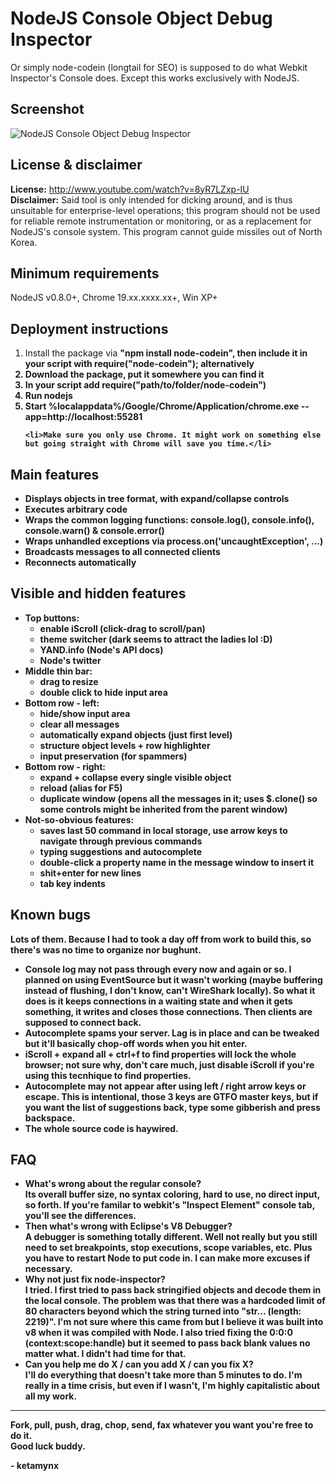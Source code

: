 <h1>NodeJS Console Object Debug Inspector </h1>
<p>Or simply node-codein (longtail for SEO) is supposed to do what Webkit Inspector's Console does. Except this works exclusively with NodeJS.</p>
<h2>Screenshot</h2>

<img src="https://github.com/ketamynx/node-codein/raw/master/images/screenshot.png" alt="NodeJS Console Object Debug Inspector" /> 

<h2>License &amp; disclaimer</h2>
<p><b>License:</b> <a href="http://www.youtube.com/watch?v=8yR7LZxp-IU">http://www.youtube.com/watch?v=8yR7LZxp-IU</a><br />
	<b>Disclaimer:</b> Said tool is only intended for dicking around,  and is thus unsuitable for enterprise-level operations; this program should not be used for reliable remote instrumentation or monitoring, or as a replacement for NodeJS's console system. This program cannot guide missiles out of North Korea.</p>
<h2>Minimum requirements</h2>
<p>NodeJS v0.8.0+, Chrome 19.xx.xxxx.xx+, Win XP+</p>
<h2>Deployment instructions</h2>
<ol>
	<li>Install the package via <b>&quot;npm install node-codein&quot;<b>, then include it in your script with require(&quot;node-codein&quot;); alternatively</li>
	<li>Download the package, put it somewhere you can find it</li>
	<li>In your script add require(&quot;path/to/folder/node-codein&quot;)</li>
	<li>Run nodejs</li>
	<li>Start <b>%localappdata%/Google/Chrome/Application/chrome.exe --app=http://localhost:55281</b></li>
	
	<li>Make sure you only use Chrome. It might work on something else but going straight with Chrome will save you time.</li>
</ol>


<h2>Main features</h2>

<ul>
	<li>Displays objects in tree format, with expand/collapse controls</li>
	<li>Executes arbitrary code</li>
	<li>Wraps the common logging functions: console.log(), console.info(), console.warn() &amp; console.error()</li>
	<li>Wraps unhandled exceptions via process.on('uncaughtException', ...)</li>
	<li>Broadcasts messages to all connected clients</li>
	<li>Reconnects automatically</li>
</ul>
<h2>Visible and hidden features</h2>

<ul>
	<li><b>Top buttons:</b> <ul>
		<li>enable iScroll (click-drag to scroll/pan)
		<li>theme switcher (dark seems to attract the ladies lol :D)		
		<li>YAND.info (Node's API docs) 		
		<li>Node's twitter
		</ul>
	</li>
	<li><b>Middle thin bar: </b>
		<ul>
			<li>drag to resize</li>
			<li>double click to hide input area</li>
		</ul>
	</li>
	<li><b>Bottom row - left: </b>
		<ul>
			<li>hide/show input area</li>
			<li>clear all messages</li>
			<li> automatically expand objects (just first level)</li>
			<li> structure object levels + row highlighter</li>
			<li> input preservation (for spammers)</li>
		</ul>
	</li>
	<li><b>Bottom row - right: </b>
		<ul>
			<li>expand + collapse every single visible object</li>
			<li> reload (alias for F5)</li>
			<li> duplicate window (opens all the messages in it; uses $.clone() so some controls might be inherited from the parent window)</li>
		</ul>
	</li>
	<li><b>Not-so-obvious features:</b>
		<ul>
			<li>saves last 50 command in local storage, use arrow keys to navigate through previous commands</li>
			<li>typing suggestions and autocomplete</li>
			<li>double-click a property name in the message window to insert it</li>
			<li>shit+enter for new lines			</li>
			<li>tab key indents</li>
		</ul>
	</li>
</ul>

<h2>Known bugs</h2>
<p>Lots of them. Because I had to took a day off from work to build this, so there's was no time to organize nor bughunt.</p>

<ul>
	<li>Console  log may not pass through every now and again or so. I planned on using EventSource but it wasn't working (maybe buffering instead of flushing, I don't know, can't WireShark locally). So what it does is it keeps connections in a waiting state and when it gets something, it writes and closes those connections. Then clients are supposed to connect back. </li>
	<li>Autocomplete spams your server. Lag is in place and can be tweaked but it'll basically chop-off words when you hit enter.</li>
	<li>iScroll + expand all + ctrl+f to find properties will lock the whole browser; not sure why, don't care much, just disable iScroll if you're using this tecnhique to find properties.</li>
	<li>Autocomplete may not appear after using left / right arrow keys or escape. This is intentional, those 3 keys are GTFO master keys, but if you want the list of suggestions back, type some gibberish and press backspace.</li>
	<li>The whole source code is haywired.</li>
</ul>

<h2>FAQ</h2>
<ul><li><b>What's wrong about the regular console?</b><br />
	Its overall buffer size, no syntax coloring, hard to use, no direct input, so forth. If you're familar to webkit's &quot;Inspect Element&quot; console tab, you'll see the differences.</li>
	<li><b>Then what's wrong with Eclipse's V8 Debugger?</b><br /> 
		A debugger is something totally different. Well not really but you still need to set breakpoints, stop executions, scope variables, etc. Plus you have to restart Node to put code in. I can make more excuses if necessary.	</li>
	<li><b>Why not just fix node-inspector?</b><br />
		I tried. I first tried to pass back stringified objects and decode them in the local console. The problem was that there was a hardcoded limit of 80 characters beyond which the string turned into &quot;str... (length: 2219)&quot;. I'm not sure where this came from but I believe it was built into v8 when it was compiled with Node. I also tried fixing the 0:0:0 (context:scope:handle) but it seemed to pass back blank values no matter what. I didn't had time for that.</li>
	<li><b>Can you help me do X / can you add X / can you fix X?</b><br />
		I'll do everything that doesn't take more than 5 minutes to do. I'm really in a time crisis, but even if I wasn't, I'm highly capitalistic about all my work. </li>
</ul>

<hr />
<p>Fork, pull, push, drag, chop, send, fax whatever you want you're free to do it.<br />
	Good luck buddy.
</p>
<p>- ketamynx </p>
